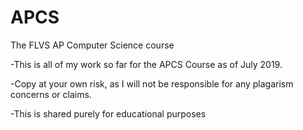 # APCS
The FLVS AP Computer Science course

-This is all of my work so far for the APCS Course as of July 2019.

-Copy at your own risk, as I will not be responsible for any plagarism concerns or claims.

-This is shared purely for educational purposes

